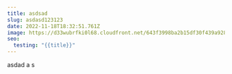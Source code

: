 ```yaml
---
title: asdsad
slug: asdasd123123
date: 2022-11-18T18:32:51.761Z
image: https://d33wubrfki0l68.cloudfront.net/643f3998ba2b15df30f439a928c3928b9bb3b92f/a4300/img/cms/netlify-cms2.png
seo:
  testing: "{{title}}"
---
```

a﻿sdad a s